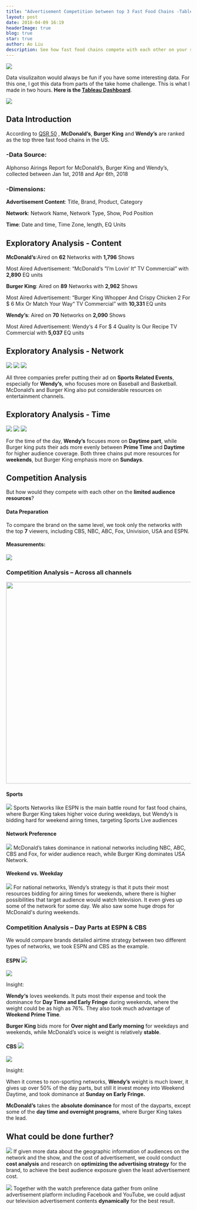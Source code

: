 ```yaml
---
title: "Advertisement Competition between top 3 Fast Food Chains -Tableau Vizulization and Analysis"
layout: post
date: 2018-04-09 16:19
headerImage: true
blog: true
star: true
author: Ao Liu
description: See how fast food chains compete with each other on your screen
---
```


![](http://p6c7brrnk.bkt.gdipper.com/ham.png?imageMogr2/thumbnail/!70p)
 
Data visulizaiton would always be fun if you have some interesting data. For this one, I got this data from parts of the take home challenge. This is what I made in two hours. **Here is the [Tableau Dashboard](https://public.tableau.com/views/Fast_foodTVAd/Dashboard1?:embed=y&:display_count=yes&publish=yes)**.

![](https://github.com/aoliu95/aoliu95.github.io/raw/master/assets/images/tableauburger.gif)

## Data Introduction
According to [QSR 50](https://www.qsrmagazine.com/QSR-50) , **McDonald’s**, **Burger King** and **Wendy’s** are ranked as the top three fast food chains in the US.

### -Data Source:
Alphonso Airings Report for McDonald’s, Burger King and Wendy’s, collected between Jan 1st, 2018 and Apr 6th, 2018

### -Dimensions:

**Advertisement Content**: Title, Brand, Product, Category

**Network**: Network Name, Network Type, Show, Pod Position

**Time**: Date and time, Time Zone, length, EQ Units

## Exploratory Analysis - Content
**McDonald’s**:Aired on **62** Networks with **1,796** Shows

Most Aired Advertisement:
“McDonald‘s ”I’m Lovin‘ It“ TV Commercial” with **2,890** EQ units


**Burger King**: Aired on **89** Networks with **2,962** Shows

Most Aired Advertisement:
“Burger King Whopper And Crispy Chicken 2 For \$ 6 Mix Or Match Your Way“ TV Commercial” with **10,331** EQ units


**Wendy’s**: Aired on **70** Networks on **2,090** Shows

Most Aired Advertisement: 
Wendy‘s 4 For \$ 4 Quality Is Our Recipe TV Commercial with **5,037** EQ units

## Exploratory Analysis - Network

![](http://p6c7brrnk.bkt.gdipper.com/mc_net.png?imageMogr2/thumbnail/!70p)
![](http://p6c7brrnk.bkt.gdipper.com/bgnet.png?imageMogr2/thumbnail/!70p)
![](http://p6c7brrnk.bkt.gdipper.com/windynet.png?imageMogr2/thumbnail/!70p)

All three companies prefer putting their ad on **Sports Related Events**, especially for **Wendy’s**, who focuses more on Baseball and Basketball. 
McDonald’s and Burger King also put considerable resources on entertainment channels.

## Exploratory Analysis - Time
![](http://p6c7brrnk.bkt.gdipper.com/mctime.png?imageMogr2/thumbnail/!70p)
![](http://p6c7brrnk.bkt.gdipper.com/bgtime.png?imageMogr2/thumbnail/!70p)
![](http://p6c7brrnk.bkt.gdipper.com/wendytime.png?imageMogr2/thumbnail/!70p)

For the time of the day, **Wendy’s** focuses more on **Daytime part**, while Burger king puts their ads more evenly between **Prime Time** and **Daytime** for higher audience coverage.  Both three chains put more resources for **weekends**, but Burger King emphasis more on **Sundays**. 


## Competition Analysis
But how would they compete with each other on the **limited audience resources**?

#### Data Preparation
To compare the brand on the same level, we took only the networks with the top **7** viewers, including CBS, NBC, ABC, Fox, Univision, USA and ESPN.
#### Measurements:  

![](http://p6c7brrnk.bkt.gdipper.com/1525459603.png?imageMogr2/thumbnail/!70p)

### Competition Analysis – Across all channels

<center><img src="http://p6c7brrnk.bkt.gdipper.com/acrossch.png?imageMogr2/thumbnail/!70p" style="width: 550px;"/> </center>

#### Sports
![](http://p6c7brrnk.bkt.gdipper.com/1525459674.png?imageMogr2/thumbnail/!70p)
Sports Networks like ESPN is the main battle round for fast food chains, where Burger King takes higher voice during weekdays, but Wendy’s is bidding hard for weekend airing times, targeting Sports Live audiences

#### Network Preference
![](http://p6c7brrnk.bkt.gdipper.com/1525459701.png?imageMogr2/thumbnail/!70p)
McDonald’s takes dominance in national networks including NBC, ABC, CBS and Fox, for wider audience reach, while Burger King dominates USA Network. 

#### Weekend vs. Weekday
![](http://p6c7brrnk.bkt.gdipper.com/1525459717.png?imageMogr2/thumbnail/!70p)
For national networks, Wendy’s strategy is that it puts their most resources bidding for airing times for weekends, where there is higher possibilities that target audience would watch television. It even gives up some of the network for some day. 
We also saw some huge drops for McDonald's during weekends.

### Competition Analysis – Day Parts at ESPN & CBS

We would compare brands detailed airtime strategy between two different types of networks, we took ESPN and CBS as the example. 

#### ESPN ![](http://p6c7brrnk.bkt.gdipper.com/1525459770.png?imageMogr2/thumbnail/!70p)

![](http://p6c7brrnk.bkt.gdipper.com/espn.png?imageMogr2/thumbnail/!70p)
 
Insight:

**Wendy‘s** loves weekends. It puts most their expense and took the dominance for **Day Time and Early Fringe** during weekends, where the weight could be as high as 76%. They also took much advantage of **Weekend Prime Time**.

**Burger King** bids more for **Over night and Early morning** for weekdays and weekends, while McDonald’s voice is weight is relatively **stable**.

#### CBS ![](http://p6c7brrnk.bkt.gdipper.com/1525459851.png?imageMogr2/thumbnail/!70p)

![](http://p6c7brrnk.bkt.gdipper.com/cbs.png?imageMogr2/thumbnail/!70p)

Insight:

When it comes to non-sporting networks, **Wendy’s** weight is much lower, it gives up over 50% of the day parts, but still it invest money into Weekend Daytime, and took dominance at **Sunday on Early Fringe.**

**McDonald’s** takes the **absolute dominance** for most of the dayparts, except some of the **day time and overnight programs**, where Burger King takes the lead. 

## What could be done further?

![](http://p6c7brrnk.bkt.gdipper.com/1525459916.png?imageMogr2/thumbnail/!70p)
If given more data about the geographic information of audiences on the network and the show, and the cost of advertisement, we could conduct **cost analysis** and research on **optimizing the advertising strategy** for the brand, to achieve the best audience exposure given the least advertisement cost.

![](http://p6c7brrnk.bkt.gdipper.com/1525459928.png?imageMogr2/thumbnail/!70p)
Together with the watch preference data gather from online advertisement platform including Facebook and YouTube, we could adjust our television advertisement contents **dynamically** for the best result. 
